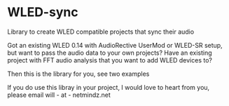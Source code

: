 # WLED-sync
Library to create WLED compatible projects that sync their audio

Got an existing WLED 0.14 with AudioRective UserMod or WLED-SR setup, but want to pass the audio data to your own projects?
Have an existing project with FFT audio analysis that you want to add WLED devices to?

Then this is the library for you, see two examples

If you do use this libray in your project, I would love to heart from you, please email will - at - netmindz.net
